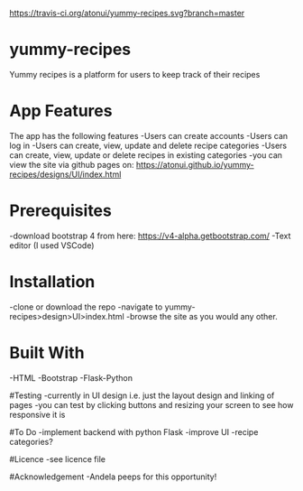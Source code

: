 https://travis-ci.org/atonui/yummy-recipes.svg?branch=master
# yummy-recipes
Yummy recipes is a platform for users to keep track of their recipes

# App Features
The app has the following features
-Users can create accounts
-Users can log in
-Users can create, view, update and delete recipe categories
-Users can create, view, update or delete recipes in existing categories
-you can view the site via github pages on: https://atonui.github.io/yummy-recipes/designs/UI/index.html

# Prerequisites
-download bootstrap 4 from here: https://v4-alpha.getbootstrap.com/
-Text editor (I used VSCode)

# Installation
-clone or download the repo
-navigate to yummy-recipes>design>UI>index.html
-browse the site as you would any other.

# Built With
-HTML
-Bootstrap
-Flask-Python

#Testing
-currently in UI design i.e. just the layout design and linking of pages
-you can test by clicking buttons and resizing your screen to see how responsive it is

#To Do
-implement backend with python Flask
-improve UI
-recipe categories?

#Licence
-see licence file

#Acknowledgement
-Andela peeps for this opportunity!
